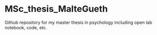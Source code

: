 # MSc_thesis_MalteGueth
Github repository for my master thesis in psychology including open lab notebook, code, etc.
